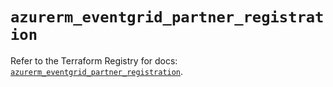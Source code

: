 # `azurerm_eventgrid_partner_registration`

Refer to the Terraform Registry for docs: [`azurerm_eventgrid_partner_registration`](https://registry.terraform.io/providers/hashicorp/azurerm/4.51.0/docs/resources/eventgrid_partner_registration).

